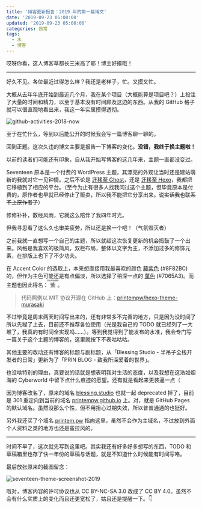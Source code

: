```yaml
---
title: '博客更新报告：2019 年的第一篇博文'
date: '2019-09-23 05:00:00'
updated: '2019-09-23 05:00:00'
categories: 日常
tags:
  - 水
  - 博客
---
```


哎呀你看，这人博客草都长三米高了耶！博主好摸哦！

-----

好久不见。各位最近过得怎么样？我还是老样子，忙。又摸又忙。

大概从去年年底开始到最近几个月，我在某个项目（大概能算是项目吧？）上投注了大量的时间和精力，以至于基本没有时间顾及这边的东西。从我的 GitHub 格子就可以很直观地看出来，我这一年实属摸得透彻。

![github-activities-2018-now](https://img.prin.studio/images/2019/09/23/github-activities-2018-now.png)

至于在忙什么，等到以后能公开的时候我会写一篇博客聊一聊的。

回到正题。这次久违的博文主要是报告一下博客的变化。**没错，我终于换主题啦！**

<!--more-->

以前的读者们可能还有印象，自从我开始写博客的这几年来，主题一直都没变过。

Seventeen 原本是一个付费的 WordPress 主题，其漂亮的外观让当时还是建站萌新的我就对它一见钟情。之后不论是 [迁移至 Ghost](https://prinsss.github.io/hello-ghost-goodbye-wordpress/)，还是 [迁移至 Hexo](https://prinsss.github.io/migrated-to-hexo/)，我都把它移植到了相应的平台。（至今为止有很多人找我问过这个主题，但毕竟原本是付费的，原作者也早就已经停止了贩卖，所以我不能把它分享出来。~~说实话我也联系不上原作者了~~）

修修补补，数经风雨，它就这么陪伴了我四年时光。

但我寻思看了这么久也审美疲劳，所以还是换一个吧！（气氛毁灭者）

之前我就一直想写一个自己的主题，所以就趁这次恢复更新的机会捣鼓了一个出来。风格是我喜欢的极简风，双栏布局，整体以文字为主，不添加过多的修饰元素，在排版上也下了不少功夫。

在 Accent Color 的选取上，本来想直接用我最喜欢的颜色 [藤紫色](https://irocore.com/fujimurasaki/) (#8F82BC) 的，但作为主色可能还是有点偏淡，所以选择了稍深一点的 [菫色](https://irocore.com/sumire-iro/) (#7065A3)。而主题也因此得名：<ruby>紫<rp>(</rp><rt>murasaki</rt><rp>)</rp></ruby>。

> 代码照例以 MIT 协议开源在 GitHub 上：[printempw/hexo-theme-murasaki](https://github.com/printempw/hexo-theme-murasaki/)

不过毕竟是周末两天时间写出来的，还有非常多不完善的地方，只是因为没时间了所以先糊了上去，目前还不推荐各位使用（光是我自己的 TODO 就已经列了一大堆了，我真的有时间全实现吗……）。等到我觉得到了能发布的水准，我会专门写一篇关于这个主题的博客的，这里就按下不表咕咕咕。

其他主要的改动还有博客的标题与副标题，从「Blessing Studio - 半吊子全栈开发者的日常」更新为了「PRIN BLOG - 致我所深爱着的世界」。

也没啥特别的理由，真要说的话就是想表明我对生活的态度，以及我想在这浩如烟海的 Cyberworld 中留下点什么痕迹的愿望。还有就是看起来更装逼一点（

因为博客改名了，原来的域名 [blessing.studio](https://blessing.studio) 也就一起 deprecated 掉了，目前是 301 重定向到当前的域名 [printempw.github.io](https://prinsss.github.io) 上。对，就是 GitHub Pages 的默认域名。虽然没那么个性，但不用担心过期失效，所以普普通通的也挺好。

另外我还买了个域名 [printem.pw](https://printem.pw) 指向这里，虽然不会作为主域名，不过放到外面个人资料之类的地方也还是蛮拉风的。

-----

时间不早了，这次就先写到这里吧。其实我还有好多好多想写的东西，TODO 和草稿箱里也存了快一年份的草稿与话题，就是不知道什么时候能有时间写咯。

最后放张原来的截图留念：

![seventeen-theme-screenshot-2019](https://img.prin.studio/images/2019/09/23/seventeen-theme-screenshot-2019.png)

哦对，博客内容的许可协议也从 CC BY-NC-SA 3.0 改成了 CC BY 4.0。虽然不会有什么实质上的变化而且还更宽松了，姑且还是提醒一下。👇
